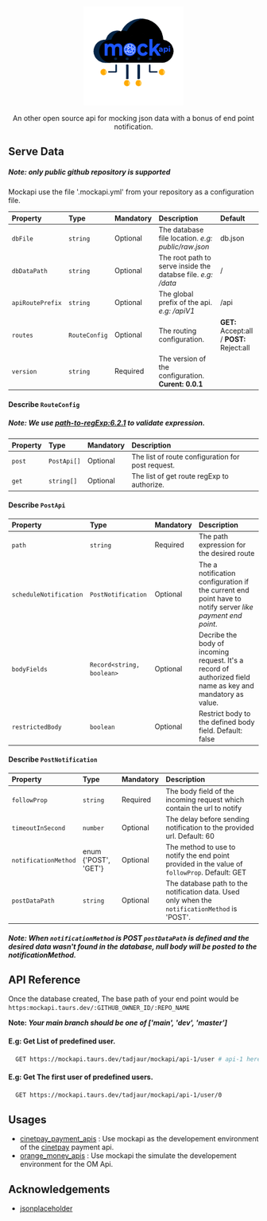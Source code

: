 <p align="center">
  <img src="https://raw.githubusercontent.com/Tadjaur/mockapi/main/assets/logo.png" width="200" alt="Mock Api Logo" />
</p>

<p align="center">
<span> An other open source api for mocking json data with a bonus of end point notification.</span>
</p>


## Serve Data
##### **Note: only public github repository is supported**

Mockapi use the file '.mockapi.yml' from your repository
as a configuration file.


| Property     | Type     | Mandatory | Description                                     | Default        |
| :----------- | :------- | :-------- | :---------------------------------------------- | :------------- |
| `dbFile`     | `string` | Optional  | The database file location. _e.g: public/raw.json_| db.json      |
| `dbDataPath` | `string` | Optional  | The root path to serve inside the databse file. _e.g: /data_ | / |
| `apiRoutePrefix` | `string` | Optional | The global prefix of the api. _e.g: /apiV1_  | /api           |
| `routes`     | `RouteConfig` | Optional | The routing configuration.  | **GET:** Accept:all / **POST:** Reject:all |
| `version`    | `string` | Required  | The version of the configuration. **Curent: 0.0.1** |

#### Describe `RouteConfig`
##### **Note: We use [path-to-regExp:6.2.1](https://github.com/pillarjs/path-to-regexp/tree/v6.2.1) to validate expression.**
| Property     | Type     | Mandatory | Description                                     | 
| :----------- | :------- | :-------- | :---------------------------------------------- | 
| `post` | `PostApi[]` | Optional  | The list of route configuration for post request. |
| `get`  | `string[]`  | Optional  | The list of get route regExp to authorize.  |

#### Describe `PostApi`

| Property     | Type     | Mandatory | Description                                     | 
| :----------- | :------- | :-------- | :---------------------------------------------- | 
| `path`       | `string` | Required  | The path expression for the desired route       |
| `scheduleNotification` | `PostNotification`  | Optional  | The a notification configuration if the current end point have to notify server _like payment end point_.  |
| `bodyFields`    | `Record<string, boolean>`  | Optional  | Decribe the body of incoming request. It's a record of authorized field name as key and mandatory as value.  |
| `restrictedBody` | `boolean`  | Optional  | Restrict body to the defined body field. Default: false |

#### Describe `PostNotification`

| Property     | Type     | Mandatory | Description                                     | 
| :----------- | :------- | :-------- | :---------------------------------------------- | 
| `followProp` | `string` | Required  | The body field of the incoming request which contain the url to notify       |
| `timeoutInSecond` | `number` | Optional |  The delay before sending notification to the provided url. Default: 60  |
| `notificationMethod`    | enum {'POST', 'GET'}  | Optional  | The method to use to notify the end point provided in the value of `followProp`. Default: GET  |
| `postDataPath` | `string`  | Optional  | The database path to the notification data. Used only when the `notificationMethod` is 'POST'. |

##### Note: When `notificationMethod` is POST `postDataPath` is defined and the desired data wasn't found in the database, null body will be posted to the notificationMethod.



## API Reference

Once the database created, The base path of your end point would be `https:mockapi.taurs.dev/:GITHUB_OWNER_ID/:REPO_NAME`

**Note: _Your main branch should be one of ['main', 'dev', 'master']_**

#### E.g: Get List of predefined user.

```sh
  GET https://mockapi.taurs.dev/tadjaur/mockapi/api-1/user # api-1 here is the defined route prefix.
```
#### E.g: Get The first user of predefined users.

```sh
  GET https://mockapi.taurs.dev/tadjaur/mockapi/api-1/user/0
```
## Usages

- [cinetpay_payment_apis](https://github.com/karibu-cap/cinetpay_payment_apis) : Use mockapi as the developement environment of the [cinetpay](https://cinetpay.com) payment api.
- [orange_money_apis](https://github.com/karibu-cap/orange_money_apis) : Use mockapi the simulate the developement environment for the OM Api.

## Acknowledgements

 - [jsonplaceholder](jsonplaceholder.typicode.com/)
